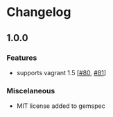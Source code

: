 # Changelog

## 1.0.0
### Features
* supports vagrant 1.5 [[#80](https://github.com/smdahlen/vagrant-keymanager/issues/80), [#81](https://github.com/smdahlen/vagrant-keymanager/pull/81)]

### Miscelaneous
* MIT license added to gemspec
